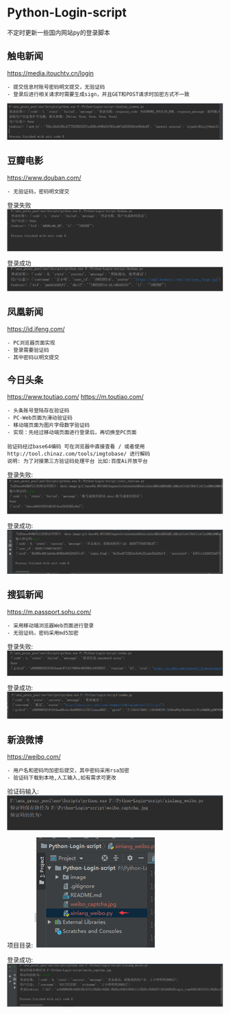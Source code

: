 # Python-Login-script
不定时更新一些国内网站py的登录脚本

## 触电新闻
https://media.itouchtv.cn/login

    - 提交信息时账号密码明文提交，无验证码
    - 登录后进行相关请求时需要生成sign，并且GET和POST请求时加密方式不一致
    
   ![Image text](https://github.com/BigGoby/Python-Login-script/raw/master/image/12.png)
    
## 豆瓣电影
https://www.douban.com/

    - 无验证码，密码明文提交
    
   登录失败
   ![Image text](https://github.com/BigGoby/Python-Login-script/raw/master/image/9.png)
    
   登录成功
   ![Image text](https://github.com/BigGoby/Python-Login-script/raw/master/image/10.png)
   
## 凤凰新闻
https://id.ifeng.com/

    - PC浏览器页面实现
    - 登录需要验证码
    - 其中密码以明文提交

## 今日头条
https://www.toutiao.com/
https://m.toutiao.com/

    - 头条账号登陆存在验证码
    - PC-Web页面为滑动验证码
    - 移动端页面为图片字母数字验证码
    - 实现：先经过移动端页面进行登录后，再切换至PC页面
    
    验证码经过base64编码 可在浏览器中直接查看 / 或者使用 http://tool.chinaz.com/tools/imgtobase/ 进行解码
    说明: 为了对接第三方验证码处理平台 比如:百度Ai开放平台
    
   登录失败:
   ![Image text](https://github.com/BigGoby/Python-Login-script/raw/master/image/4.png)
    
   登录成功:
   ![Image text](https://github.com/BigGoby/Python-Login-script/raw/master/image/5.png)
    
## 搜狐新闻
https://m.passport.sohu.com/

    - 采用移动端浏览器Web页面进行登录
    - 无验证码，密码采用md5加密
    
   登录失败:
   ![Image text](https://github.com/BigGoby/Python-Login-script/raw/master/image/7.png)
    
   登录成功:
   ![Image text](https://github.com/BigGoby/Python-Login-script/raw/master/image/6.png)
    
 ## 新浪微博
 https://weibo.com/
 
    - 用户名和密码均加密后提交，其中密码采用rsa加密
    - 验证码下载到本地,人工输入,如有需求可更改
    
   验证码输入:
   ![Image text](https://github.com/BigGoby/Python-Login-script/raw/master/image/1.png)
    
   项目目录:
   ![Image text](https://github.com/BigGoby/Python-Login-script/raw/master/image/2.png)
    
   登录成功:
   ![Image text](https://github.com/BigGoby/Python-Login-script/raw/master/image/3.png)
    
    
    
    
